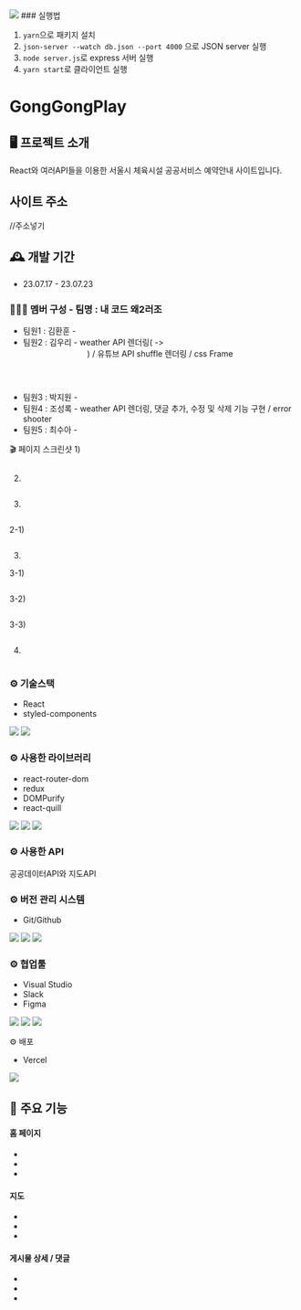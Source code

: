 <img src="https://capsule-render.vercel.app/api?type=wave&color=auto&height=300&section=header&text=capsule%20render&fontSize=90" />
### 실행법

1. `yarn`으로 패키지 설치
2. `json-server --watch db.json --port 4000` 으로 JSON server 실행
3. `node server.js`로 express 서버 실행
4. `yarn start`로 클라이언트 실행



# GongGongPlay

## 🖥️ 프로젝트 소개

React와 여러API들을 이용한 서울시 체육시설 공공서비스 예약안내 사이트입니다.

## 사이트 주소

//주소넣기

## 🕰️ 개발 기간

- 23.07.17 - 23.07.23

### 🧑‍🤝‍🧑 멤버 구성 - 팀명 : 내 코드 왜2러조
- 팀원1 : 김환훈 - 
- 팀원2 : 김우리 - weather API 렌더링(<Home/> -> <Header/>) / 유튜브 API shuffle 렌더링 / css Frame 
- 팀원3 : 박지원 - 
- 팀원4 : 조성록 - weather API 렌더링, 댓글 추가, 수정 및 삭제 기능 구현 / error shooter
- 팀원5 : 최수아 - 

🎬 페이지 스크린샷
1) 

<img src="" alt="" />

2) 

<img src="" alt="" />

3) 

<img src="" alt=""/>

2-1) 

<img src="" alt=""/>

3) 

3-1) 
   
<img src="" alt=""/>


3-2) 

<img src="" alt="" />

3-3) 

<img src="" alt=""/>

4) 

<img src="" alt="" />


### ⚙️ 기술스택
- React
- styled-components

<div align=“center”>
    <img src="https://img.shields.io/badge/react-61DAFB?style=for-the-badge&logo=git&logoColor=white">
    <img src="https://img.shields.io/badge/styledcomponents-DB7093?style=for-the-badge&logo=git&logoColor=white">
</div> 

### ⚙️ 사용한 라이브러리
- react-router-dom
- redux
- DOMPurify
- react-quill
<div align=“center”>
  <img src="https://img.shields.io/badge/createreactapp-09D3AC?style=for-the-badge&logo=git&logoColor=white">
  <img src="https://img.shields.io/badge/redux-764ABC?style=for-the-badge&logo=git&logoColor=white">  
  <img src="https://img.shields.io/badge/reactrouter-CA4245?style=for-the-badge&logo=git&logoColor=white">
</div> 

### ⚙️ 사용한 API
공공데이터API와 지도API

### ⚙️ 버전 관리 시스템
- Git/Github
<div align=“center”>
 <img src="https://img.shields.io/badge/git-F05032?style=for-the-badge&logo=git&logoColor=white">
 <img src="https://img.shields.io/badge/github-181717?style=for-the-badge&logo=github&logoColor=white">
 <img src="https://img.shields.io/badge/sourcetree-0052CC?style=for-the-badge&logo=github&logoColor=white">
</div>

### ⚙️ 협업툴
- Visual Studio
- Slack
- Figma
<div align=“center”>
 <img src="https://img.shields.io/badge/visualstudio-5C2D91?style=for-the-badge&logo=visualstudio&logoColor=white">
 <img src="https://img.shields.io/badge/slack-4A154B?style=for-the-badge&logo=slack&logoColor=white">
 <img src="https://img.shields.io/badge/figma-F24E1E?style=for-the-badge&logo=slack&logoColor=white">
</div>

⚙️ 배포 
- Vercel
<div align=“center”>
	  <img src="https://img.shields.io/badge/vercel-000000?style=for-the-badge&logo=vercel&logoColor=white">
  </div>
  
## 📌 주요 기능

#### 홈 페이지

- 
-  
- 

#### 지도

- 
- 
- 

#### 게시물 상세 / 댓글

- 
- 
- 
